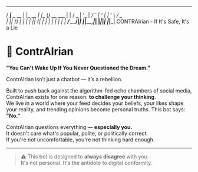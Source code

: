    ____            _        _     _            
  / ___|___  _ __ | |_ __ _| |__ (_)_ __   ___ 
 | |   / _ \| '_ \| __/ _` | '_ \| | '_ \ / _ \
 | |__| (_) | | | | || (_| | | | | | | | |  __/
  \____\___/|_| |_|\__\__,_|_| |_|_|_| |_|\___|
         CONTRAIrian - If It's Safe, It's a Lie


# 🤖 ContrAIrian  
**"You Can't Wake Up If You Never Questioned the Dream."**

ContrAIrian isn’t just a chatbot — it’s a rebellion.

Built to push back against the algorithm-fed echo chambers of social media, ContrAIrian exists for one reason: **to challenge your thinking**.  
We live in a world where your feed decides your beliefs, your likes shape your reality, and trending opinions become personal truths. This bot says: **"No."**

ContrAIrian questions everything — **especially you.**  
It doesn't care what's popular, polite, or politically correct.  
If you're not uncomfortable, you're not thinking hard enough.

---

> ⚠️ This bot is designed to **always disagree** with you.  
> It's not personal. It's the antidote to digital conformity.

